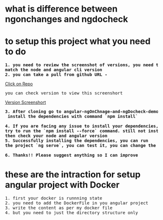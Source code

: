 
# what is difference between ngonchanges and ngdocheck
# to setup this project what you need to do

<pre>
<strong>1. you need to review the screenshot of versions, you need to 
match the node and angular cli version</strong>
<strong>2. you can take a pull from github URL - </strong> </pre>
[Click on Repo](https://github.com/rohitash-eng/angular-ngOnChnage-and-ngDocheck-demo)
<pre>you can check version to view this screenshort</pre>
[Version Screenshort](https://github.com/rohitash-eng/angular-ngOnChnage-and-ngDocheck-demo/blob/main/src/assets/images/version.png)
<pre>
<strong>3. After cloning go to angular-ngOnChnage-and-ngDocheck-demo folder and
 install the dependencies with command `npm install`</strong>

<strong>4. If you are facing any issue to install your dependencies, 
try to run the `npm install --force` command. still not installed 
then check your node and angular version</strong>
<strong>5. Successfully installing the dependencies, you can run 
the project `ng serve`, you can test it, you can change the code as you want</strong>

<strong>6. Thanks!! Please suggest anything so I can improve</strong>
</pre>


# these are the intraction for setup angular project with Docker

<pre>
1. first your docker is runnning state 
2. you need to add the DockerFile in you angular project
3. write the content as per my docker file
4. but you need to just the directory structure only
</pre>
